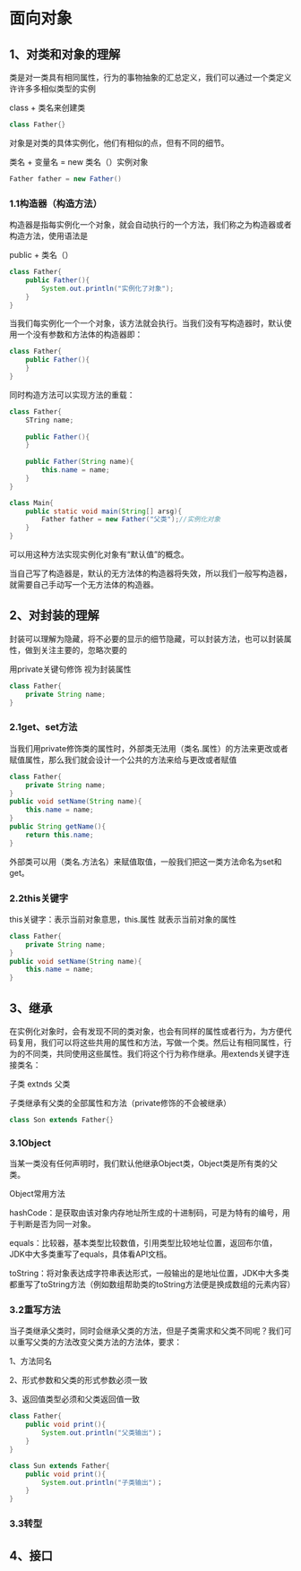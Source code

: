 # 面向对象

## 1、对类和对象的理解

类是对一类具有相同属性，行为的事物抽象的汇总定义，我们可以通过一个类定义许许多多相似类型的实例

class + 类名来创建类

~~~java
class Father{}
~~~



对象是对类的具体实例化，他们有相似的点，但有不同的细节。

类名 + 变量名  =  new  类名（）实例对象

~~~java
Father father = new Father()
~~~

### 1.1构造器（构造方法）

构造器是指每实例化一个对象，就会自动执行的一个方法，我们称之为构造器或者构造方法，使用语法是

public + 类名（）

```java
class Father{
    public Father(){
        System.out.println("实例化了对象");
    }
}
```

当我们每实例化一个一个对象，该方法就会执行。当我们没有写构造器时，默认使用一个没有参数和方法体的构造器即：

```java
class Father{
    public Father(){
    }
}

```

同时构造方法可以实现方法的重载：

```java
class Father{
    STring name;
    
    public Father(){
    }
    
    public Father(String name){
        this.name = name;
    }
}

class Main{
    public static void main(String[] arsg){
        Father father = new Father("父类");//实例化对象
    }
}
```

可以用这种方法实现实例化对象有“默认值”的概念。

当自己写了构造器是，默认的无方法体的构造器将失效，所以我们一般写构造器，就需要自己手动写一个无方法体的构造器。



## 2、对封装的理解   

封装可以理解为隐藏，将不必要的显示的细节隐藏，可以封装方法，也可以封装属性，做到关注主要的，忽略次要的

用private关键句修饰 视为封装属性

~~~java
class Father{
    private String name;
}
~~~

### 2.1get、set方法

当我们用private修饰类的属性时，外部类无法用（类名.属性）的方法来更改或者赋值属性，那么我们就会设计一个公共的方法来给与更改或者赋值

~~~java
class Father{
    private String name;
}
public void setName(String name){
    this.name = name;
}
public String getName(){
    return this.name;
}
~~~

外部类可以用（类名.方法名）来赋值取值，一般我们把这一类方法命名为set和get。

### 2.2this关键字

this关键字：表示当前对象意思，this.属性  就表示当前对象的属性

~~~java
class Father{
    private String name;
}
public void setName(String name){
    this.name = name;
}
~~~



## 3、继承

在实例化对象时，会有发现不同的类对象，也会有同样的属性或者行为，为方便代码复用，我们可以将这些共用的属性和方法，写做一个类。然后让有相同属性，行为的不同类，共同使用这些属性。我们将这个行为称作继承。用extends关键字连接类名：

子类  extnds 父类

子类继承有父类的全部属性和方法（private修饰的不会被继承）

~~~java
class Son extends Father{}
~~~



### 3.1Object

当某一类没有任何声明时，我们默认他继承Object类，Object类是所有类的父类。

Object常用方法

hashCode：是获取由该对象内存地址所生成的十进制码，可是为特有的编号，用于判断是否为同一对象。

equals：比较器，基本类型比较数值，引用类型比较地址位置，返回布尔值，JDK中大多类重写了equals，具体看API文档。

toString：将对象表达成字符串表达形式，一般输出的是地址位置，JDK中大多类都重写了toString方法（例如数组帮助类的toString方法便是换成数组的元素内容）

 

### 3.2重写方法

当子类继承父类时，同时会继承父类的方法，但是子类需求和父类不同呢？我们可以重写父类的方法改变父类方法的方法体，要求：

1、方法同名

2、形式参数和父类的形式参数必须一致

3、返回值类型必须和父类返回值一致

~~~java
class Father{
    public void print(){
        System.out.println("父类输出")；
    }
}

class Sun extends Father{
    public void print(){
        System.out.println("子类输出")；
    }
}
~~~





### 3.3转型



## 4、接口















